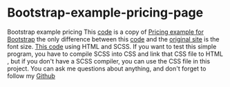 # Bootstrap-example-pricing-page
Bootstrap example pricing
This [code](https://github.com/parhamzare701/Bootstrap-example-pricing-page) is a copy of [Pricing example for Bootstrap](https://getbootstrap.com/docs/4.0/examples/pricing/) the only difference between this [code](https://github.com/parhamzare701/Bootstrap-example-pricing-page) and the [original site](https://getbootstrap.com/docs/4.0/examples/pricing) is the font size.
[This code](https://github.com/parhamzare701/Bootstrap-example-pricing-page) using HTML and SCSS. If you want to test this simple program, you have to compile SCSS into CSS and link that CSS file to HTML , but if you don't have a SCSS compiler, you can use the CSS file in this project. You can ask me questions about anything, and don't forget to follow my [Github](https://github.com/parhamzare701)
